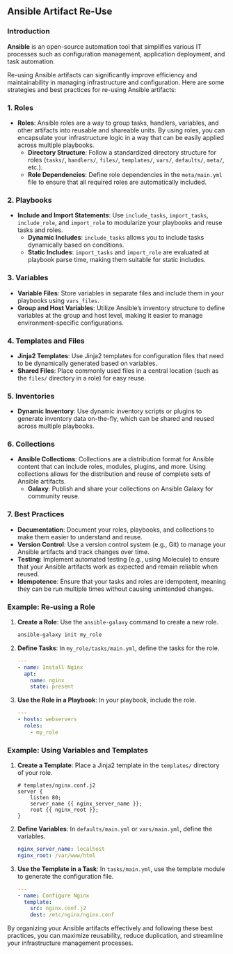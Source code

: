 ## Ansible Artifact Re-Use

### Introduction

**Ansible** is an open-source automation tool that simplifies various IT processes such as configuration management, application deployment, and task automation.

Re-using Ansible artifacts can significantly improve efficiency and maintainability in managing infrastructure and configuration. Here are some strategies and best practices for re-using Ansible artifacts:

### 1. Roles
- **Roles**: Ansible roles are a way to group tasks, handlers, variables, and other artifacts into reusable and shareable units. By using roles, you can encapsulate your infrastructure logic in a way that can be easily applied across multiple playbooks.
    - **Directory Structure**: Follow a standardized directory structure for roles (`tasks/`, `handlers/`, `files/`, `templates/`, `vars/`, `defaults/`, `meta/`, etc.).
    - **Role Dependencies**: Define role dependencies in the `meta/main.yml` file to ensure that all required roles are automatically included.

### 2. Playbooks
- **Include and Import Statements**: Use `include_tasks`, `import_tasks`, `include_role`, and `import_role` to modularize your playbooks and reuse tasks and roles.
    - **Dynamic Includes**: `include_tasks` allows you to include tasks dynamically based on conditions.
    - **Static Includes**: `import_tasks` and `import_role` are evaluated at playbook parse time, making them suitable for static includes.

### 3. Variables
- **Variable Files**: Store variables in separate files and include them in your playbooks using `vars_files`.
- **Group and Host Variables**: Utilize Ansible’s inventory structure to define variables at the group and host level, making it easier to manage environment-specific configurations.

### 4. Templates and Files
- **Jinja2 Templates**: Use Jinja2 templates for configuration files that need to be dynamically generated based on variables.
- **Shared Files**: Place commonly used files in a central location (such as the `files/` directory in a role) for easy reuse.

### 5. Inventories
- **Dynamic Inventory**: Use dynamic inventory scripts or plugins to generate inventory data on-the-fly, which can be shared and reused across multiple playbooks.

### 6. Collections
- **Ansible Collections**: Collections are a distribution format for Ansible content that can include roles, modules, plugins, and more. Using collections allows for the distribution and reuse of complete sets of Ansible artifacts.
    - **Galaxy**: Publish and share your collections on Ansible Galaxy for community reuse.

### 7. Best Practices
- **Documentation**: Document your roles, playbooks, and collections to make them easier to understand and reuse.
- **Version Control**: Use a version control system (e.g., Git) to manage your Ansible artifacts and track changes over time.
- **Testing**: Implement automated testing (e.g., using Molecule) to ensure that your Ansible artifacts work as expected and remain reliable when reused.
- **Idempotence**: Ensure that your tasks and roles are idempotent, meaning they can be run multiple times without causing unintended changes.

### Example: Re-using a Role
1. **Create a Role**: Use the `ansible-galaxy` command to create a new role.
    ```sh
    ansible-galaxy init my_role
    ```
2. **Define Tasks**: In `my_role/tasks/main.yml`, define the tasks for the role.
    ```yaml
    ---
    - name: Install Nginx
      apt:
        name: nginx
        state: present
    ```
3. **Use the Role in a Playbook**: In your playbook, include the role.
    ```yaml
    ---
    - hosts: webservers
      roles:
        - my_role
    ```

### Example: Using Variables and Templates
1. **Create a Template**: Place a Jinja2 template in the `templates/` directory of your role.
    ```jinja2
    # templates/nginx.conf.j2
    server {
        listen 80;
        server_name {{ nginx_server_name }};
        root {{ nginx_root }};
    }
    ```
2. **Define Variables**: In `defaults/main.yml` or `vars/main.yml`, define the variables.
    ```yaml
    nginx_server_name: localhost
    nginx_root: /var/www/html
    ```
3. **Use the Template in a Task**: In `tasks/main.yml`, use the template module to generate the configuration file.
    ```yaml
    ---
    - name: Configure Nginx
      template:
        src: nginx.conf.j2
        dest: /etc/nginx/nginx.conf
    ```

By organizing your Ansible artifacts effectively and following these best practices, you can maximize reusability, reduce duplication, and streamline your infrastructure management processes.
